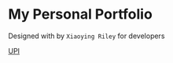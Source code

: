 # My Personal Portfolio

Designed with  by ```Xiaoying Riley``` for developers


<a href="https://bills.pe/A6vRJ">UPI</a>
